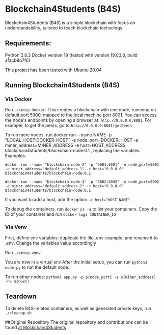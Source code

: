 # Blockchain4Students (B4S)

Blockchain4Students (B4S) is a simple blockchain with focus on understandability, tailored to teach blockchain technology.
## Requirements:
Python 3.8.3
Docker version 19 (tested with version 19.03.8, build afacb8b7f0)

This project has been tested with Ubuntu 20.04
## Running Blockchain4Students (B4S)

### Via Docker
Run `./setup-docker`. This creates a blockchain with one node, runnning on default port 5000, mapped to the local machine port 8001.
You can access the node's endpoints by opening a browser at: `http://0.0.0.0:8001`. For example, to get the peers, go to `http://0.0.0.0:8001/getPeers`

To run more nodes, run 
docker run --name NAME -p "LOCAL_HOST:DOCKER_HOST" -e node_port=DOCKER_HOST -e miner_address=MINER_ADDRESS -e host=HOST_ADDRESS blockchain4students/blockchain-node:0.1
, replacing the variables. Examples:
 
`docker run --name "blockchain-node-2" -p "5001:5001" -e node_port=5001 -e miner_address="default_address-1" -e host="0.0.0.0" blockchain4students/blockchain-node:0.1`

`docker run --name "blockchain-node-3" -p "5002:5002" -e node_port=5002 -e miner_address="default_address-2" -e host="0.0.0.0" blockchain4students/blockchain-node:0.1`

If you want to add a host, add the option `-e host="HOST_NAME"`.

To debug the containers, run `docker ps -a` to list your containers. 
Copy the ID of your container and run `docker logs CONTAINER_ID`
### Via Venv
First, define env variables: duplicate the file .env-example, and rename it to .env. Change the variables value accordingly

Run `./setup-venv`

You are now in a virtual env
After the initial setup, you can run ```python3 node.py``` to run the default node.

To run other nodes: `python3 app.py -p ${node_port} -a ${miner_address} -ho ${host}`
## Teardown
To delete B4S-related containers, as well as generated private keys, run `./cleanup.sh`

##Original Repository
 The original repository and contributions can be found [at Blockchain4Students](https://github.com/BlockChain4Students/blockchain_node)